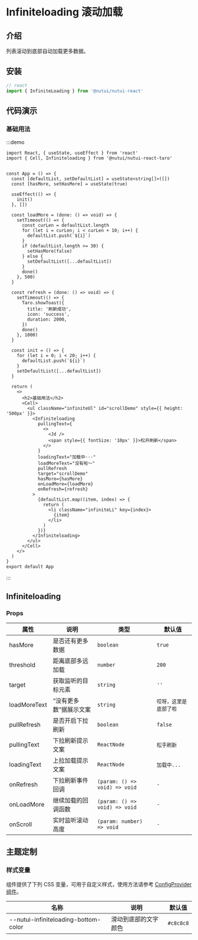 # Infiniteloading 滚动加载

## 介绍

列表滚动到底部自动加载更多数据。

## 安装

```ts
// react
import { InfiniteLoading } from '@nutui/nutui-react'
```

## 代码演示

### 基础用法

:::demo

```tsx
import React, { useState, useEffect } from 'react'
import { Cell, Infiniteloading } from '@nutui/nutui-react-taro'


const App = () => {
  const [defaultList, setDefaultList] = useState<string[]>([])
  const [hasMore, setHasMore] = useState(true)

  useEffect(() => {
    init()
  }, [])

  const loadMore = (done: () => void) => {
    setTimeout(() => {
      const curLen = defaultList.length
      for (let i = curLen; i < curLen + 10; i++) {
        defaultList.push(`${i}`)
      }
      if (defaultList.length >= 30) {
        setHasMore(false)
      } else {
        setDefaultList([...defaultList])
      }
      done()
    }, 500)
  }

  const refresh = (done: () => void) => {
    setTimeout(() => {
      Taro.showToast({
        title: '刷新成功',
        icon: 'success',
        duration: 2000,
      })
      done()
    }, 1000)
  }

  const init = () => {
    for (let i = 0; i < 20; i++) {
      defaultList.push(`${i}`)
    }
    setDefaultList([...defaultList])
  }

  return (
    <>
      <h2>基础用法</h2>
      <Cell>
        <ul className="infiniteUl" id="scrollDemo" style={{ height: '500px' }}>
          <Infiniteloading
            pullingText={
              <>
                <Jd />
                <span style={{ fontSize: '10px' }}>松开刷新</span>
              </>
            }
            loadingText="加载中···"
            loadMoreText="没有啦～"
            pullRefresh
            target="scrollDemo"
            hasMore={hasMore}
            onLoadMore={loadMore}
            onRefresh={refresh}
          >
            {defaultList.map((item, index) => {
              return (
                <li className="infiniteLi" key={index}>
                  {item}
                </li>
              )
            })}
          </Infiniteloading>
        </ul>
      </Cell>
    </>
  )
}
export default App
```

:::

## Infiniteloading

### Props

| 属性         | 说明                   | 类型                          | 默认值                 |
| ------------ | ---------------------- | ----------------------------- | ---------------------- |
| hasMore      | 是否还有更多数据       | `boolean`                     | `true`                 |
| threshold    | 距离底部多远加载       | `number`                      | `200`                  |
| target       | 获取监听的目标元素     | `string`                      | `''`                   |
| loadMoreText | “没有更多数”据展示文案 | `string`                      | `哎呀，这里是底部了啦` |
| pullRefresh  | 是否开启下拉刷新       | `boolean`                     | `false`                |
| pullingText  | 下拉刷新提示文案       | `ReactNode`                   | `松手刷新`             |
| loadingText  | 上拉加载提示文案       | `ReactNode`                   | `加载中...`            |
| onRefresh    | 下拉刷新事件回调       | `(param: () => void) => void` | `-`                    |
| onLoadMore   | 继续加载的回调函数     | `(param: () => void) => void` | `-`                    |
| onScroll     | 实时监听滚动高度       | `(param: number) => void`     | `-`                    |

## 主题定制

### 样式变量

组件提供了下列 CSS 变量，可用于自定义样式，使用方法请参考 [ConfigProvider 组件](#/zh-CN/component/configprovider)。

| 名称                                 | 说明                 | 默认值    |
| ------------------------------------ | -------------------- | --------- |
| --nutui-infiniteloading-bottom-color | 滑动到底部的文字颜色 | `#c8c8c8` |
